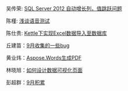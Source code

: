 吴传荣: [SQL Server 2012 自动增长列，值跳跃问题](吴传荣/index.md)

陈槿: [浅谈语音测试](陈槿/index.md)

陈仕贵: [Kettle下实现Excel数据导入至数据库](陈仕贵/index.md)

丘建苗：[9月收集的一些bug](丘建苗/index.md)

黄业炜：[Aspose.Words生成PDF](黄业炜/index.md)

林晓旭：[如何设计数据可视化页面](林晓旭/index.md)

彭超群：[9月积累](彭超群/index.md)